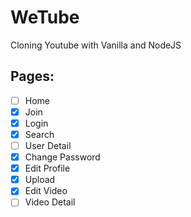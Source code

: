 # WeTube

Cloning Youtube with Vanilla and NodeJS


## Pages:

- [ ] Home
- [x] Join 
- [x] Login 
- [x] Search
- [ ] User Detail
- [x] Change Password
- [x] Edit Profile
- [x] Upload
- [x] Edit Video
- [ ] Video Detail